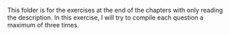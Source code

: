 This folder is for the exercises at the end of the chapters with only reading the description.
In this exercise, I will try to compile each question a maximum of three times.